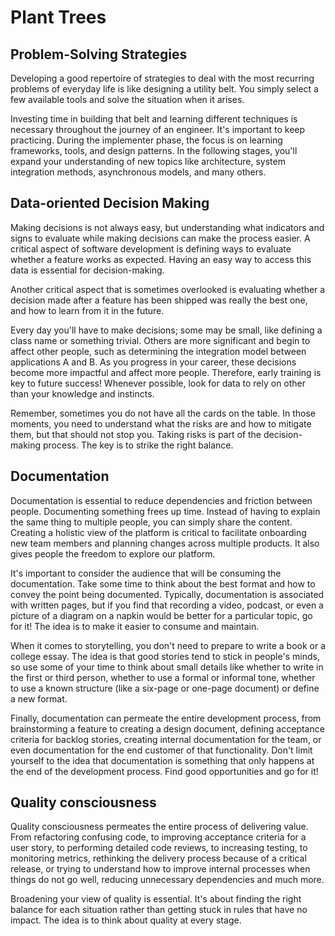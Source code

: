 # Plant Trees

## Problem-Solving Strategies

Developing a good repertoire of strategies to deal with the most recurring problems of everyday life is like designing a utility belt. You simply select a few available tools and solve the situation when it arises. 

Investing time in building that belt and learning different techniques is necessary throughout the journey of an engineer. It's important to keep practicing. During the implementer phase, the focus is on learning frameworks, tools, and design patterns. In the following stages, you'll expand your understanding of new topics like architecture, system integration methods, asynchronous models, and many others.

## Data-oriented Decision Making

Making decisions is not always easy, but understanding what indicators and signs to evaluate while making decisions can make the process easier. A critical aspect of software development is defining ways to evaluate whether a feature works as expected. Having an easy way to access this data is essential for decision-making.

Another critical aspect that is sometimes overlooked is evaluating whether a decision made after a feature has been shipped was really the best one, and how to learn from it in the future.

Every day you'll have to make decisions; some may be small, like defining a class name or something trivial. Others are more significant and begin to affect other people, such as determining the integration model between applications A and B. As you progress in your career, these decisions become more impactful and affect more people. Therefore, early training is key to future success! Whenever possible, look for data to rely on other than your knowledge and instincts.

Remember, sometimes you do not have all the cards on the table. In those moments, you need to understand what the risks are and how to mitigate them, but that should not stop you. Taking risks is part of the decision-making process. The key is to strike the right balance.

## Documentation

Documentation is essential to reduce dependencies and friction between people. Documenting something frees up time. Instead of having to explain the same thing to multiple people, you can simply share the content. Creating a holistic view of the platform is critical to facilitate onboarding new team members and planning changes across multiple products. It also gives people the freedom to explore our platform.

It's important to consider the audience that will be consuming the documentation. Take some time to think about the best format and how to convey the point being documented. Typically, documentation is associated with written pages, but if you find that recording a video, podcast,  or even a picture of a diagram on a napkin would be better for a particular topic, go for it! The idea is to make it easier to consume and maintain.

When it comes to storytelling, you don't need to prepare to write a book or a college essay. The idea is that good stories tend to stick in people's minds, so use some of your time to think about small details like whether to write in the first or third person, whether to use a formal or informal tone, whether to use a known structure (like a six-page or one-page document) or define a new format.

Finally, documentation can permeate the entire development process, from brainstorming a feature to creating a design document, defining acceptance criteria for backlog stories, creating internal documentation for the team, or even documentation for the end customer of that functionality. Don't limit yourself to the idea that documentation is something that only happens at the end of the development process. Find good opportunities and go for it!

## Quality consciousness

Quality consciousness permeates the entire process of delivering value. From refactoring confusing code, to improving acceptance criteria for a user story, to performing detailed code reviews, to increasing testing, to monitoring metrics, rethinking the delivery process because of a critical release, or trying to understand how to improve internal processes when things do not go well, reducing unnecessary dependencies and much more.

Broadening your view of quality is essential. It's about finding the right balance for each situation rather than getting stuck in rules that have no impact. The idea is to think about quality at every stage.
